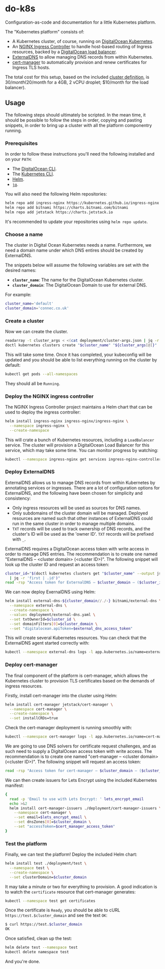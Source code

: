 # do-k8s

Configuration-as-code and documentation for a little Kubernetes platform.

The "Kubernetes platform" consists of:

- A Kubernetes cluster, of course, running on [DigitalOcean Kubernetes](https://www.digitalocean.com/products/kubernetes/).
- An [NGINX Ingress Controller](https://kubernetes.github.io/ingress-nginx/) to handle host-based routing of Ingress resources, backed by a [DigitalOcean load balancer](https://www.digitalocean.com/products/load-balancer/).
- [ExternalDNS](https://github.com/kubernetes-sigs/external-dns) to allow managing DNS records from within Kubernetes.
- [cert-manager](https://cert-manager.io/) to automatically provision and renew certificates for Ingress TLS hosts.

The total cost for this setup, based on the included [cluster definition](deployment/cluster-args.json), is $30/month ($20/month for a 4GB, 2 vCPU droplet; $10/month for the load balancer).

## Usage

The following steps should ultimately be scripted.
In the mean time, it should be possible to follow the steps in order, copying and pasting snippets, in order to bring up a cluster with all the platform componentry running.

### Prerequisites

In order to follow these instructions you'll need the following installed and on your `PATH`:

- The [DigitalOcean CLI](https://github.com/digitalocean/doctl#installing-doctl).
- The [Kubernetes CLI](https://kubernetes.io/docs/tasks/tools/install-kubectl/).
- [Helm](https://helm.sh/docs/intro/install/).
- [`jq`](https://stedolan.github.io/jq/download/).

You will also need the following Helm repositories:

```sh
helm repo add ingress-nginx https://kubernetes.github.io/ingress-nginx
helm repo add bitnami https://charts.bitnami.com/bitnami
helm repo add jetstack https://charts.jetstack.io
```

It's recommended to update your repositories using `helm repo update`.

### Choose a name

The cluster in Digital Ocean Kubernetes needs a name.
Furthermore, we need a domain name under which DNS entires should be created by ExternalDNS.

The snippets below will assume the following variables are set with the desired names:

- **`cluster_name`**: The name for the DigitalOcean Kubernetes cluster.
- **`cluster_domain`**: The DigitalOcean Domain to use for external DNS.

For example:

```sh
cluster_name='default'
cluster_domain='connec.co.uk'
```

### Create a cluster

Now we can create the cluster.

```sh
readarray -t cluster_args < <(cat deployment/cluster-args.json | jq -r '.[]')
doctl kubernetes clusters create "$cluster_name" "${cluster_args[@]}"
```

This will take some time.
Once it has completed, your kubeconfig will be updated and you should be able to list everything running on the cluster by default:

```sh
kubectl get pods --all-namespaces
```

They should all be `Running`.

### Deploy the NGINX ingress controller

The NGINX Ingress Controller project maintains a Helm chart that can be used to deploy the ingress controller:

```sh
helm install ingress-nginx ingress-nginx/ingress-nginx \
  --namespace ingress-nginx \
  --create-namespace
```

This will crate a bunch of Kubernetes resources, including a `LoadBalancer` service.
The cluster will provision a DigitalOcean Load Balancer for this service, which may take some time.
You can monitor progress by watching:

```sh
kubectl --namespace ingress-nginx get services ingress-nginx-controller
```

### Deploy ExternalDNS

ExternalDNS allows us to manage DNS records from within Kubernetes by annotating services or ingresses.
There are a lot of configuration options for ExternalDNS, and the following have been chosen for simplicity and consistency:

- Only ingress resources will be used as sources for DNS names.
- Only subdomains of the cluster domain will be managed.
  Deployed resources are named such that other instances of ExternalDNS could run in the same cluster in order to manage multiple domains.
- `TXT` records will be used to track ownership of DNS records, and the cluster's ID will be used as
  the 'owner ID'.
  `TXT` records will be prefixed with `_`.

ExternalDNS requires a DigitalOcean access token with write access in order to manage DNS entries.
The recommendation is to create one named "ExternalDNS – &lt;cluster domain&gt; (&lt;cluster ID&gt;)".
The following snippet will look up the cluster ID and request an access token:

```sh
cluster_id="$(doctl kubernetes clusters get "$cluster_name" --output json \
  | jq -r 'first | .id')"
read -rsp "Access token for ExternalDNS – $cluster_domain – ($cluster_id): " external_dns_access_token
```

We can now deploy ExernalDNS using Helm:

```sh
helm install external-dns-${cluster_domain//./-} bitnami/external-dns \
  --namespace external-dns \
  --create-namespace \
  --values deployment/external-dns.yaml \
  --set txtOwnerId=$cluster_id \
  --set domainFilters[0]=$cluster_domain \
  --set "digitalocean.apiToken=$external_dns_access_token"
```

This will create several Kubernetes resources.
You can check that the ExternalDNS agent started correctly with:

```sh
kubectl --namespace external-dns logs -l app.kubernetes.io/name=external-dns
```

### Deploy cert-manager

The final component of the platform is cert-manager, which allows the Kubernetes cluster to provision TLS certificates based on the demands of ingress resources.

Firstly, install cert-manager into the cluster using Helm:

```sh
helm install cert-manager jetstack/cert-manager \
  --namespace cert-manager \
  --create-namespace \
  --set installCRDs=true
```

Check the cert-manager deployment is running smoothly with:

```sh
kubectl --namespace cert-manager logs -l app.kubernetes.io/name=cert-manager
```

We are going to use DNS solvers for certificate request challenges, and as such need to supply a DigitalOcean access token with write access.
The recommendation is to create one named "cert-manager – &lt;cluster domain&gt; (&lt;cluster ID&gt;)".
The following snippet will request an access token:

```sh
read -rsp "Access token for cert-manager – $cluster_domain – ($cluster_id): " cert_manager_access_token
```

We can then create issuers for Lets Encrypt using the included Kubernetes manifest:

```sh
{
  read -p 'Email to use with Lets Encrypt: ' lets_encrypt_email
  echo >&2
  helm install cert-manager-issuers ./deployment/cert-manager-issuers \
    --namespace cert-manager \
    --set email=$lets_encrypt_email \
    --set dnsZones[0]=$cluster_domain \
    --set "accessToken=$cert_manager_access_token"
}
```

### Test the platform

Finally, we can test the platform!
Deploy the included Helm chart:

```sh
helm install test ./deployment/test \
  --namespace test \
  --create-namespace \
  --set clusterDomain=$cluster_domain
```

It may take a minute or two for everything to provision.
A good indication is to watch the `certificate` resource that cert-manager generates:

```sh
kubectl --namespace test get certificates
```

Once the certificate is `Ready`, you should be able to cURL `https://test.$cluster_domain` and see the text `OK`:

```sh
$ curl https://test.$cluster_domain
OK
```

Once satisfied, clean up the test:

```sh
helm delete test --namespace test
kubectl delete namespace test
```

And you're done.
